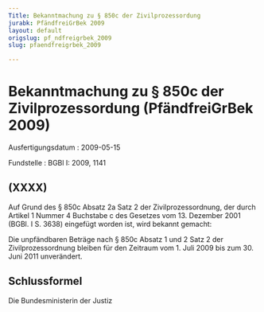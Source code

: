 ```yaml
---
Title: Bekanntmachung zu § 850c der Zivilprozessordung
jurabk: PfändfreiGrBek 2009
layout: default
origslug: pf_ndfreigrbek_2009
slug: pfaendfreigrbek_2009

---
```


# Bekanntmachung zu § 850c der Zivilprozessordung (PfändfreiGrBek 2009)

Ausfertigungsdatum
:   2009-05-15

Fundstelle
:   BGBl I: 2009, 1141


## (XXXX)

Auf Grund des § 850c Absatz 2a Satz 2 der Zivilprozessordnung, der durch Artikel 1 Nummer 4 Buchstabe c des Gesetzes vom 13. Dezember 2001 (BGBl. I S. 3638) eingefügt worden ist, wird bekannt gemacht:

Die unpfändbaren Beträge nach § 850c Absatz 1 und 2 Satz 2 der Zivilprozessordnung bleiben für den Zeitraum vom 1. Juli 2009 bis zum 30. Juni 2011 unverändert.


## Schlussformel

Die Bundesministerin der Justiz


